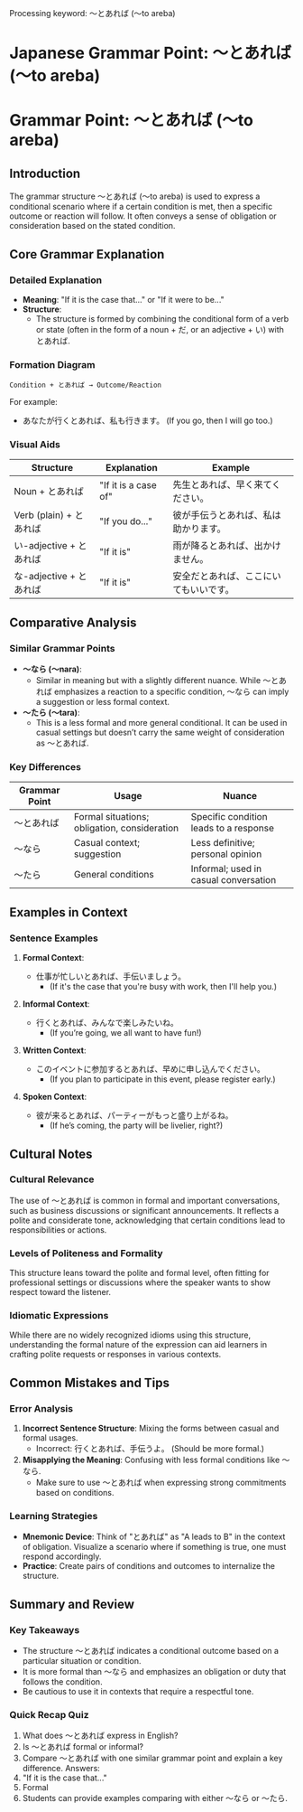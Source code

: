 Processing keyword: ～とあれば (〜to areba)
# Japanese Grammar Point: ～とあれば (〜to areba)
# Grammar Point: ～とあれば (〜to areba)
## Introduction
The grammar structure ～とあれば (〜to areba) is used to express a conditional scenario where if a certain condition is met, then a specific outcome or reaction will follow. It often conveys a sense of obligation or consideration based on the stated condition.
## Core Grammar Explanation
### Detailed Explanation
- **Meaning**: "If it is the case that..." or "If it were to be..."
- **Structure**: 
  - The structure is formed by combining the conditional form of a verb or state (often in the form of a noun + だ, or an adjective + い) with とあれば.
  
### Formation Diagram
```
Condition + とあれば → Outcome/Reaction
```
For example:
- あなたが行くとあれば、私も行きます。 
  (If you go, then I will go too.)
### Visual Aids
| Structure         | Explanation                | Example                              |
|-------------------|----------------------------|--------------------------------------|
| Noun + とあれば   | "If it is a case of"       | 先生とあれば、早く来てください。               |
| Verb (plain) + とあれば | "If you do..."         | 彼が手伝うとあれば、私は助かります。          |
| い-adjective + とあれば | "If it is"           | 雨が降るとあれば、出かけません。               |
| な-adjective + とあれば | "If it is"            | 安全だとあれば、ここにいてもいいです。         |
## Comparative Analysis
### Similar Grammar Points
- **～なら (〜nara)**: 
  - Similar in meaning but with a slightly different nuance. While ～とあれば emphasizes a reaction to a specific condition, ～なら can imply a suggestion or less formal context.
- **～たら (〜tara)**: 
  - This is a less formal and more general conditional. It can be used in casual settings but doesn’t carry the same weight of consideration as ～とあれば.
### Key Differences
| Grammar Point | Usage                                     | Nuance                               |
|---------------|-------------------------------------------|--------------------------------------|
| ～とあれば      | Formal situations; obligation, consideration | Specific condition leads to a response |
| ～なら         | Casual context; suggestion                 | Less definitive; personal opinion      |
| ～たら         | General conditions                         | Informal; used in casual conversation   |
## Examples in Context
### Sentence Examples
1. **Formal Context**: 
   - 仕事が忙しいとあれば、手伝いましょう。
     - (If it's the case that you're busy with work, then I'll help you.)
     
2. **Informal Context**: 
   - 行くとあれば、みんなで楽しみたいね。
     - (If you’re going, we all want to have fun!)
3. **Written Context**: 
   - このイベントに参加するとあれば、早めに申し込んでください。
     - (If you plan to participate in this event, please register early.)
4. **Spoken Context**: 
   - 彼が来るとあれば、パーティーがもっと盛り上がるね。
     - (If he’s coming, the party will be livelier, right?)
## Cultural Notes
### Cultural Relevance
The use of ～とあれば is common in formal and important conversations, such as business discussions or significant announcements. It reflects a polite and considerate tone, acknowledging that certain conditions lead to responsibilities or actions.
### Levels of Politeness and Formality
This structure leans toward the polite and formal level, often fitting for professional settings or discussions where the speaker wants to show respect toward the listener.
### Idiomatic Expressions
While there are no widely recognized idioms using this structure, understanding the formal nature of the expression can aid learners in crafting polite requests or responses in various contexts.
## Common Mistakes and Tips
### Error Analysis
1. **Incorrect Sentence Structure**: Mixing the forms between casual and formal usages.
   - Incorrect: 行くとあれば、手伝うよ。 (Should be more formal.)
2. **Misapplying the Meaning**: Confusing with less formal conditions like ～なら.
   - Make sure to use ～とあれば when expressing strong commitments based on conditions.
### Learning Strategies
- **Mnemonic Device**: Think of "とあれば" as "A leads to B" in the context of obligation. Visualize a scenario where if something is true, one must respond accordingly.
- **Practice**: Create pairs of conditions and outcomes to internalize the structure.
## Summary and Review
### Key Takeaways
- The structure ～とあれば indicates a conditional outcome based on a particular situation or condition.
- It is more formal than ～なら and emphasizes an obligation or duty that follows the condition.
- Be cautious to use it in contexts that require a respectful tone.
### Quick Recap Quiz
1. What does ～とあれば express in English?
2. Is ～とあれば formal or informal?
3. Compare ～とあれば with one similar grammar point and explain a key difference.
Answers:
1. "If it is the case that..."
2. Formal
3. Students can provide examples comparing with either ～なら or ～たら.
